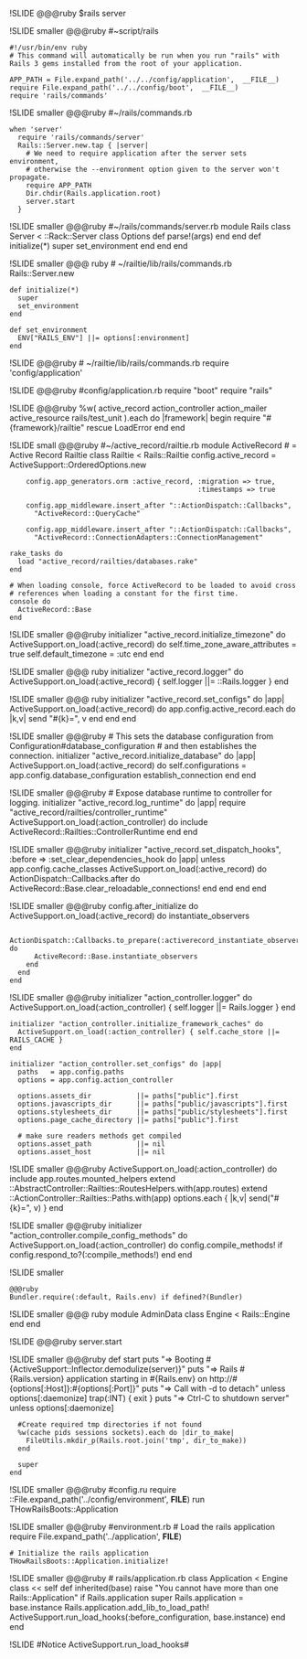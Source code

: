 !SLIDE
    @@@ruby
    $rails server

!SLIDE smaller
    @@@ruby
    #~script/rails

    #!/usr/bin/env ruby
    # This command will automatically be run when you run "rails" with Rails 3 gems installed from the root of your application.

    APP_PATH = File.expand_path('../../config/application',  __FILE__)
    require File.expand_path('../../config/boot',  __FILE__)
    require 'rails/commands'

!SLIDE smaller
    @@@ruby
    #~/rails/commands.rb

    when 'server'
      require 'rails/commands/server'
      Rails::Server.new.tap { |server|
        # We need to require application after the server sets environment,
        # otherwise the --environment option given to the server won't propagate.
        require APP_PATH
        Dir.chdir(Rails.application.root)
        server.start
      }

!SLIDE smaller
    @@@ruby
    #~/rails/commands/server.rb
    module Rails
      class Server < ::Rack::Server
        class Options
          def parse!(args)
          end
        end
        def initialize(*)
          super
          set_environment
        end
      end
    end


!SLIDE smaller
    @@@ ruby
    # ~/railtie/lib/rails/commands.rb
    Rails::Server.new

    def initialize(*)
      super
      set_environment
    end

    def set_environment
      ENV["RAILS_ENV"] ||= options[:environment]
    end

!SLIDE
    @@@ruby
    # ~/railtie/lib/rails/commands.rb
    require 'config/application'

!SLIDE
    @@@ruby
    #config/application.rb
    require "boot"
    require "rails"

!SLIDE
    @@@ruby
    %w(
      active_record
      action_controller
      action_mailer
      active_resource
      rails/test_unit
    ).each do |framework|
      begin
        require "#{framework}/railtie"
      rescue LoadError
      end
    end

!SLIDE small
    @@@ruby
    #~/active_record/railtie.rb
    module ActiveRecord
      # = Active Record Railtie
      class Railtie < Rails::Railtie
        config.active_record = ActiveSupport::OrderedOptions.new

        config.app_generators.orm :active_record, :migration => true,
                                                  :timestamps => true

        config.app_middleware.insert_after "::ActionDispatch::Callbacks",
          "ActiveRecord::QueryCache"

        config.app_middleware.insert_after "::ActionDispatch::Callbacks",
          "ActiveRecord::ConnectionAdapters::ConnectionManagement"

    rake_tasks do
      load "active_record/railties/databases.rake"
    end

    # When loading console, force ActiveRecord to be loaded to avoid cross
    # references when loading a constant for the first time.
    console do
      ActiveRecord::Base
    end

!SLIDE smaller
    @@@ruby
    initializer "active_record.initialize_timezone" do
      ActiveSupport.on_load(:active_record) do
        self.time_zone_aware_attributes = true
        self.default_timezone = :utc
      end
    end

!SLIDE smaller
    @@@ ruby
    initializer "active_record.logger" do
      ActiveSupport.on_load(:active_record) { self.logger ||= ::Rails.logger }
    end

!SLIDE smaller
    @@@ ruby
    initializer "active_record.set_configs" do |app|
      ActiveSupport.on_load(:active_record) do
        app.config.active_record.each do |k,v|
          send "#{k}=", v
        end
      end
    end

!SLIDE smaller
    @@@ruby
    # This sets the database configuration from Configuration#database_configuration
    # and then establishes the connection.
    initializer "active_record.initialize_database" do |app|
      ActiveSupport.on_load(:active_record) do
        self.configurations = app.config.database_configuration
        establish_connection
      end
    end

!SLIDE smaller
    @@@ruby
    # Expose database runtime to controller for logging.
    initializer "active_record.log_runtime" do |app|
      require "active_record/railties/controller_runtime"
      ActiveSupport.on_load(:action_controller) do
        include ActiveRecord::Railties::ControllerRuntime
      end
    end

!SLIDE smaller
    @@@ruby
    initializer "active_record.set_dispatch_hooks", :before => :set_clear_dependencies_hook do |app|
      unless app.config.cache_classes
        ActiveSupport.on_load(:active_record) do
          ActionDispatch::Callbacks.after do
            ActiveRecord::Base.clear_reloadable_connections!
          end
        end
      end
    end

!SLIDE smaller
    @@@ruby
    config.after_initialize do
      ActiveSupport.on_load(:active_record) do
        instantiate_observers

        ActionDispatch::Callbacks.to_prepare(:activerecord_instantiate_observers) do
          ActiveRecord::Base.instantiate_observers
        end
      end
    end


!SLIDE smaller
    @@@ruby
    initializer "action_controller.logger" do
      ActiveSupport.on_load(:action_controller) { self.logger ||= Rails.logger }
    end

    initializer "action_controller.initialize_framework_caches" do
      ActiveSupport.on_load(:action_controller) { self.cache_store ||= RAILS_CACHE }
    end

    initializer "action_controller.set_configs" do |app|
      paths   = app.config.paths
      options = app.config.action_controller

      options.assets_dir           ||= paths["public"].first
      options.javascripts_dir      ||= paths["public/javascripts"].first
      options.stylesheets_dir      ||= paths["public/stylesheets"].first
      options.page_cache_directory ||= paths["public"].first

      # make sure readers methods get compiled
      options.asset_path           ||= nil
      options.asset_host           ||= nil

!SLIDE smaller
    @@@ruby
    ActiveSupport.on_load(:action_controller) do
      include app.routes.mounted_helpers
      extend ::AbstractController::Railties::RoutesHelpers.with(app.routes)
      extend ::ActionController::Railties::Paths.with(app)
      options.each { |k,v| send("#{k}=", v) }
    end

!SLIDE smaller
    @@@ruby
    initializer "action_controller.compile_config_methods" do
      ActiveSupport.on_load(:action_controller) do
        config.compile_methods! if config.respond_to?(:compile_methods!)
      end
    end




!SLIDE smaller

    @@@ruby
    Bundler.require(:default, Rails.env) if defined?(Bundler)

!SLIDE smaller
    @@@ ruby
    module AdminData
      class Engine < Rails::Engine
      end
    end

!SLIDE
    @@@ruby
    server.start

!SLIDE smaller
    @@@ruby
    def start
      puts "=> Booting #{ActiveSupport::Inflector.demodulize(server)}"
      puts "=> Rails #{Rails.version} application starting in #{Rails.env} on http://#{options[:Host]}:#{options[:Port]}"
      puts "=> Call with -d to detach" unless options[:daemonize]
      trap(:INT) { exit }
      puts "=> Ctrl-C to shutdown server" unless options[:daemonize]

      #Create required tmp directories if not found
      %w(cache pids sessions sockets).each do |dir_to_make|
        FileUtils.mkdir_p(Rails.root.join('tmp', dir_to_make))
      end

      super
    end

!SLIDE smaller
    @@@ruby
    #config.ru
    require ::File.expand_path('../config/environment',  __FILE__)
    run THowRailsBoots::Application

!SLIDE smaller
    @@@ruby
    #environment.rb
    # Load the rails application
    require File.expand_path('../application', __FILE__)

    # Initialize the rails application
    THowRailsBoots::Application.initialize!


!SLIDE smaller
    @@@ruby
    # rails/application.rb
    class Application < Engine
      class << self
        def inherited(base)
          raise "You cannot have more than one Rails::Application" if Rails.application
          super
          Rails.application = base.instance
          Rails.application.add_lib_to_load_path!
          ActiveSupport.run_load_hooks(:before_configuration, base.instance)
        end
      end

!SLIDE
#Notice ActiveSupport.run_load_hooks#
